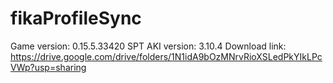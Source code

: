 ﻿# fikaProfileSync
Game version: 0.15.5.33420
SPT AKI version: 3.10.4
Download link: https://drive.google.com/drive/folders/1N1idA9bOzMNrvRioXSLedPkYIkLPcVWp?usp=sharing
